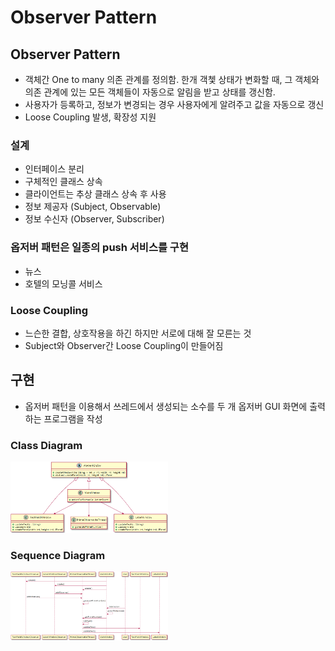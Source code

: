 # Observer Pattern

## Observer Pattern

- 객체간 One to many 의존 관계를 정의함. 한개 객쳋 상태가 변화할 때, 그 객체와 의존 관계에 있는 모든 객체들이 자동으로 알림을 받고 상태를 갱신함.  
- 사용자가 등록하고, 정보가 변경되는 경우 사용자에게 알려주고 값을 자동으로 갱신  
- Loose Coupling 발생, 확장성 지원  

### 설계  
- 인터페이스 분리  
- 구체적인 클래스 상속  
- 클라이언트는 추상 클래스 상속 후 사용  
- 정보 제공자 (Subject, Observable)  
- 정보 수신자 (Observer, Subscriber)  

### 옵저버 패턴은 일종의 push 서비스를 구현  
- 뉴스  
- 호텔의 모닝콜 서비스  

### Loose Coupling  
- 느슨한 결합, 상호작용을 하긴 하지만 서로에 대해 잘 모른는 것  
- Subject와 Observer간 Loose Coupling이 만들어짐  
 
## 구현
- 옵저버 패턴을 이용해서 쓰레드에서 생성되는 소수를 두 개 옵저버 GUI 화면에 출력하는 프로그램을 작성  

### Class Diagram

<img src="/Design Pattern/Capture/10.png" width="50%" height="50%">

### Sequence Diagram  

<img src="/Design Pattern/Capture/11.png" width="50%" height="50%">


